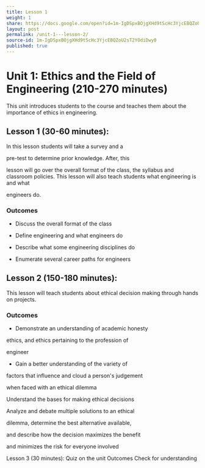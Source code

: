 ```yaml
---
title: Lesson 1 
weight: 1
share: https://docs.google.com/open?id=1m-IgDSpxBOjgXHd9tScHc3YjcEBQZoU2sT2YOdiDwy0
layout: post
permalink: /unit-1---lesson-2/
source-id: 1m-IgDSpxBOjgXHd9tScHc3YjcEBQZoU2sT2YOdiDwy0
published: true
---
```


# Unit 1: Ethics and the Field of Engineering (210-270 minutes)

This unit introduces students to the course and teaches them about the importance of ethics in engineering.

## Lesson 1 (30-60 minutes):  
In this lesson students will take a survey and a 

pre-test to determine prior knowledge.  After, this 

lesson will go over the overall format of the class, the syllabus and classroom policies.  This lesson will also teach students what engineering is and what 

engineers do.
### Outcomes
* Discuss the overall format of the class

* Define engineering and what engineers do

* Describe what some engineering disciplines do 

* Enumerate several career paths for engineers

## Lesson 2 (150-180 minutes): 
This lesson will teach students about ethical decision making through hands on projects.

### Outcomes
* Demonstrate an understanding of academic honesty 

ethics, and ethics pertaining to the profession of 

engineer

* Gain a better understanding of the variety of 

factors that influence and cloud a person's judgement 

when faced with an ethical dilemma

Understand the bases for making ethical decisions

Analyze and debate multiple solutions to an ethical 

dilemma, determine the best alternative available, 

and describe how the decision maximizes the benefit 

and minimizes the risk for everyone involved

Lesson 3 (30 minutes): 
Quiz on the unit
Outcomes
Check for understanding

